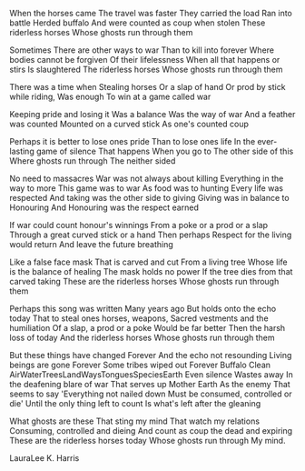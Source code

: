 
When the horses came
The travel was faster
They carried the load
Ran into battle
Herded buffalo
And were counted as coup when stolen
These riderless horses
Whose ghosts run through them


Sometimes
There are other ways to war
Than to kill into forever
Where bodies cannot be forgiven
Of their lifelessness
When all that happens or stirs
Is slaughtered
The riderless horses
Whose ghosts run through them


There was a time when
Stealing horses
Or a slap of hand
Or prod by stick while riding,
Was enough
To win at a game called war


Keeping pride and losing it
Was a balance
Was the way of war
And a feather was counted
Mounted on a curved stick
As one's counted coup


Perhaps it is better to lose ones pride
Than to lose ones life
In the ever-lasting game of silence
That happens
When you go to
The other side of this
Where ghosts run through
The neither sided


No need to massacres
War was not always about killing
Everything in the way to more
This game was to war
As food was to hunting
Every life was respected
And taking was the other side to giving
Giving was in balance to Honouring
And Honouring was the respect earned


If war could count honour's winnings
From a poke or a prod or a slap
Through a great curved stick or a hand
Then perhaps
Respect for the living would return
And leave the future breathing


Like a false face mask
That is carved and cut
From a living tree
Whose life is the balance of healing
The mask holds no power
If the tree dies from that carved taking
These are the riderless horses
Whose ghosts run through them


Perhaps this song was written
Many years ago
But holds onto the echo today
That to steal ones horses, weapons,
Sacred vestments and the humiliation
Of a slap, a prod or a poke
Would be far better
Then the harsh loss of today
And the riderless horses
Whose ghosts run through them


But these things have changed
Forever
And the echo not resounding
Living beings are gone
Forever
Some tribes wiped out
Forever
Buffalo
Clean AirWaterTreesLandWaysTonguesSpeciesEarth
Even silence
Wastes away
In the deafening blare of war
That serves up Mother Earth
As the enemy
That seems to say
'Everything not nailed down
Must be consumed, controlled or die'
Until the only thing left to count
Is what's left after the gleaning


What ghosts are these
That sting my mind
That watch my relations
Consuming, controlled and dieing
And count as coup the dead and expiring
These are the riderless horses today
Whose ghosts run through
My mind. 

LauraLee K. Harris